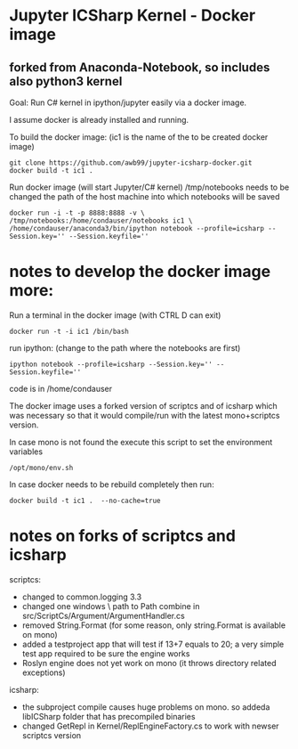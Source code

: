 # Jupyter ICSharp Kernel - Docker image 
## forked from Anaconda-Notebook, so includes also python3 kernel

Goal: Run C# kernel in ipython/jupyter easily via a docker image.

I assume docker is already installed and running.

To build the docker image:  (ic1 is the name of the to be created docker image)
```
git clone https://github.com/awb99/jupyter-icsharp-docker.git
docker build -t ic1 . 
```

Run docker image (will start Jupyter/C# kernel)
/tmp/notebooks needs to be changed the path of the host machine into which notebooks will be saved

```
docker run -i -t -p 8888:8888 -v \
/tmp/notebooks:/home/condauser/notebooks ic1 \
/home/condauser/anaconda3/bin/ipython notebook --profile=icsharp --Session.key='' --Session.keyfile=''
```


# notes to develop the docker image more:

Run a terminal in the docker image (with CTRL D can exit)
```
docker run -t -i ic1 /bin/bash        
```

run ipython:  (change to the path where the notebooks are first)
```
ipython notebook --profile=icsharp --Session.key='' --Session.keyfile=''    
```

code is in /home/condauser

The docker image uses a forked version of scriptcs and of icsharp which was necessary so that it would compile/run with the latest mono+scriptcs version.

In case mono is not found the execute this script to set the environment variables
```
/opt/mono/env.sh
```


In case docker needs to be rebuild completely then run:
```
docker build -t ic1 .  --no-cache=true
```

# notes on forks of scriptcs and icsharp

scriptcs:
* changed to common.logging 3.3
* changed one windows \\ path to Path combine in src/ScriptCs/Argument/ArgumentHandler.cs
* removed String.Format   (for some reason, only string.Format is available on mono)
* added a testproject app that will test if 13+7 equals to 20; a very simple test app required to be sure the engine works
* Roslyn engine does not yet work on mono (it throws directory related exceptions)

icsharp:
* the subproject compile causes huge problems on mono. so addeda libICSharp folder that has precompiled binaries
* changed GetRepl in Kernel/ReplEngineFactory.cs to work with newser scriptcs version








